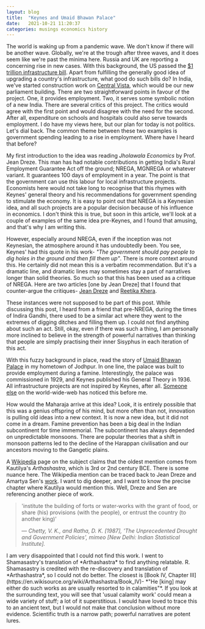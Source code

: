 ```yaml
---
layout: blog
title:  "Keynes and Umaid Bhawan Palace"
date:   2021-10-21 11:20:37
categories: musings economics history
---
```


The world is waking up from a pandemic wave. We don't know if there will be another wave. Globally, we're at the trough after three waves, and it does seem like we're past the minima here. Russia and UK are reporting a concerning rise in new cases.  With this background, the US passed the [$1 trillion infrastructure bill](https://www.reuters.com/world/us/whats-bipartisan-us-1-trillion-infrastructure-bill-2021-10-01/). Apart from fulfilling the generally good idea of upgrading a country's infrastructure, what good do such bills do? In India, we've started construction work on [Central Vista](https://timesofindia.indiatimes.com/india/centra-vista-construction-work-of-new-parliament-building-begins/articleshow/80281729.cms), which would be our new parliament building. There are two straightforward points in favour of the project. One, it provides employment. Two, it serves some symbolic notion of a new India. There are several critics of this project. The critics would agree with the first point and would disagree with the need for the second. After all, expenditure on schools and hospitals could also serve towards employment. I do have my views here, but our plan for today is not politics. Let's dial back. The common theme between these two examples is government spending leading to a rise in employment. Where have I heard that before? 

My first introduction to the idea was reading *Jholawala Economics* by Prof. Jean Dreze. This man has had notable contributions in getting India's Rural Employment Guarantee Act off the ground; NREGA, MGNREGA or whatever variant. It guarantees 100 days of employment in a year. The point is that the government can use this labour for local infrastructure projects. Economists here would not take long to recognise that this rhymes with Keynes' general theory and his recommendations for government spending to stimulate the economy. It is easy to point out that NREGA is a Keynesian idea, and all such projects are a popular decision because of his influence in economics. I don't think this is true, but soon in this article, we'll look at a couple of examples of the same idea pre-Keynes, and I found that amusing, and that's why I am writing this.

However, especially around NREGA, even if the inception was not Keynesian, the atmosphere around it has undoubtedly been. You see, Keynes' had this quote in his work- *"The government should pay people to dig holes in the ground and then fill them up"*. There is more context around this. He certainly did not mean this is a verbatim recommendation. But it's a dramatic line, and dramatic lines may sometimes stay a part of narratives longer than solid theories. So much so that this has been used as a critique of NREGA. Here are two articles [one by Jean Dreze] that I found that counter-argue the critiques- [Jean Dreze](https://indianexpress.com/article/opinion/columns/the-digging-holes-myth-2/) and [Reetika Khera](https://indianexpress.com/article/opinion/columns/mgnrega-digging-holes-filling-them-up/).

These instances were not supposed to be part of this post. While discussing this post, I heard from a friend that pre-NREGA, during the times of Indira Gandhi, there used to be a similar act where they went to the extremes of digging ditches and filling them up. I could not find anything about such an act. Still, okay, even if there was such a thing, I am personally more inclined to believe in the strength of powerful narratives than thinking that people are simply practising their inner Sisyphus in each iteration of this act.

With this fuzzy background in place, read the story of [Umaid Bhawan Palace](https://www.tajhotels.com/en-in/taj/umaid-bhawan-palace-jodhpur/stories/) in my hometown of Jodhpur. In one line, the palace was built to provide employment during a famine. Interestingly, the palace was commissioned in 1929, and Keynes published his General Theory in 1936. All infrastructure projects are not inspired by Keynes, after all. [Someone else](https://mostlyeconomics.wordpress.com/2012/09/07/keynes-in-Jodhpur-in-1929-picked-from-kbc-6/) on the world-wide-web has noticed this before me.

How would the Maharaja arrive at this idea? Look, it is entirely possible that this was a genius offspring of his mind, but more often than not, innovation is pulling old ideas into a new context. It is now a new idea, but it did not come in a dream. Famine prevention has been a big deal in the Indian subcontinent for time immemorial. The subcontinent has always depended on unpredictable monsoons. There are popular theories that a shift in monsoon patterns led to the decline of the Harappan civilisation and our ancestors moving to the Gangetic plains.

A [Wikipedia](https://en.wikipedia.org/wiki/Famine_in_India) page on the subject claims that the oldest mention comes from Kautilya's *Arthashastra*, which is 3rd or 2nd century BCE. There is some nuance here. The Wikipedia mention can be traced back to Jean Dreze and Amartya Sen's [work](https://oxford.universitypressscholarship.com/view/10.1093/acprof:oso/9780198286363.001.0001/acprof-9780198286363-chapter-2). I want to dig deeper, and I want to know the precise chapter where Kautilya would mention this. Well, Dreze and Sen are referencing another piece of work.
<blockquote>
'institute the building of forts or water‐works with the grant of food, or share (his) provisions (with the people), or entrust the country (to another king)'

&mdash; <cite>Chetty, V. K., and Ratha, D. K. [1987], 'The Unprecedented Drought and Government Policies', mimeo [New Delhi: Indian Statistical Institute].</cite>
</blockquote>
I am very disappointed that I could not find this work. I went to Shamasastry's translation of *Arthashastra* to find anything relatable. R. Shamasastry is credited with the re-discovery and translation of *Arthashastra*, so I could not do better. The closest is [Book IV, Chapter III](https://en.wikisource.org/wiki/Arthashastra/Book_IV)- *"He [king] may either do such works as are usually resorted to in calamities"*. If you look at the surrounding text, you will see that 'usual calamity work' could mean a wide variety of stuff; a lot of it superstitious. I would have loved to trace this to an ancient text, but I would not make that conclusion without more evidence. Scientific truth is a narrow path; powerful narratives are potent lures.
